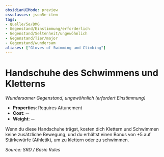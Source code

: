 ```yaml
---
obsidianUIMode: preview
cssclasses: json5e-item
tags:
- Quelle/5e/DMG
- Gegenstand/Einstimmung/erforderlich
- Gegenstand/Seltenheit/ungewöhnlich
- Gegenstand/Tier/major
- Gegenstand/wundersam
aliases: ["Gloves of Swimming and Climbing"]
---
```

# Handschuhe des Schwimmens und Kletterns
*Wundersamer Gegenstand, ungewöhnlich (erfordert Einstimmung)*  

- **Properties**: Requires Attunement
- **Cost**: ⏤
- **Weight**: ⏤

Wenn du diese Handschuhe trägst, kosten dich Klettern und Schwimmen keine zusätzliche Bewegung, und du erhältst einen Bonus von +5 auf Stärkewürfe (Athletik), um zu klettern oder zu schwimmen.

*Source: SRD / Basic Rules*